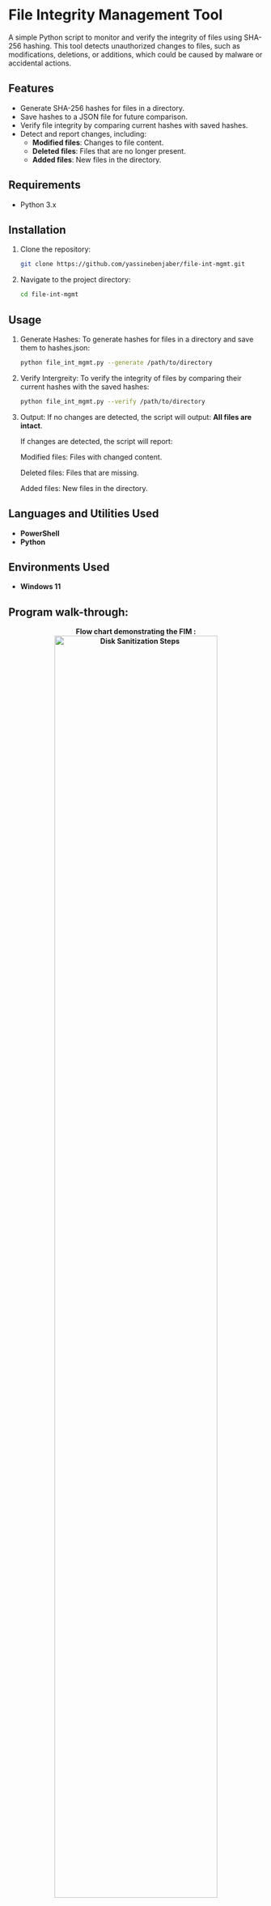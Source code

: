 # File Integrity Management Tool

A simple Python script to monitor and verify the integrity of files using SHA-256 hashing. This tool detects unauthorized changes to files, such as modifications, deletions, or additions, which could be caused by malware or accidental actions.

## Features
- Generate SHA-256 hashes for files in a directory.
- Save hashes to a JSON file for future comparison.
- Verify file integrity by comparing current hashes with saved hashes.
- Detect and report changes, including:
  - **Modified files**: Changes to file content.
  - **Deleted files**: Files that are no longer present.
  - **Added files**: New files in the directory.

## Requirements
- Python 3.x

## Installation
1. Clone the repository:
   ```bash
   git clone https://github.com/yassinebenjaber/file-int-mgmt.git
2. Navigate to the project directory:
   ```bash
   cd file-int-mgmt
  ## Usage
1. Generate Hashes:
   To generate hashes for files in a directory and save them to hashes.json:
   ```bash
   python file_int_mgmt.py --generate /path/to/directory
2. Verify Intergreity:
   To verify the integrity of files by comparing their current hashes with the saved hashes:
   ```bash
   python file_int_mgmt.py --verify /path/to/directory
3. Output:
   If no changes are detected, the script will output: **All files are intact**.

   If changes are detected, the script will report:

     Modified files: Files with changed content.

     Deleted files: Files that are missing.

     Added files: New files in the directory.
     
<h2>Languages and Utilities Used</h2>

- <b>PowerShell</b>
- <b>Python
  
<h2>Environments Used </h2>

- <b>Windows 11</b>



<h2>Program walk-through:</h2>

<p align="center">
Flow chart demonstrating the FIM : <br/>
<img src="https://imgur.com/YsKkgTb.png" height="80%" width="80%" alt="Disk Sanitization Steps"/>
<br />
<p align="center" >
Python function and demontrtaion<br/>
 <img src="https://imgur.com/zfn2fYL.png" height="80%" width="80%" alt="Disk Sanitization Steps"/>
<br />
<br />



</p>

<!--
 ```diff
- text in red
+ text in green
! text in orange
# text in gray
@@ text in purple (and bold)@@
```
--!>
